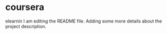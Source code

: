 # coursera
elearnin
I am editing the README file. Adding some more details about the project description.
